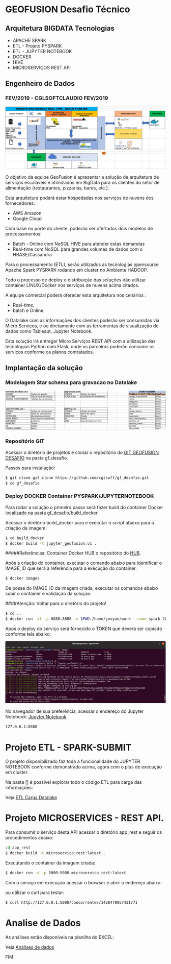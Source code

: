 # GEOFUSION  Desafio Técnico 

##  Arquitetura BIGDATA Tecnologias 

 - APACHE SPARK
 - ETL - Projeto PYSPARK  
 - ETL - JUPYTER NOTEBOOK
 - DOCKER 
 - HIVE
 - MICROSERVIÇOS REST API
 
 
## Engenheiro de Dados 

### FEV/2019 - CGLSOFTCLAUDIO FEV/2019

[![N|Solid](arquitetura.png)](https://github.com/cglsoft)


O objetivo da equipe GeoFusion é apresentar a solução de arquitetura de serviços escaláveis e otimizados em 
BigData para os clientes do setor de alimentação (restaurantes, pizzarias, bares, etc.).

Esta arquitetura poderá estar hospedadas nos serviços de nuvens dos fornecedores:
 - AWS Amazon 
 - Google Cloud
 
 
Com base no porte do cliente, poderão ser ofertados dois modelos de processamentos:

  - Batch - Online com NoSQL HIVE para atender estas demandas
  - Real-time com NoSQL para grandes volumes de dados com o HBASE/Cassandra

Para o processamento (ETL), serão utilizados as tecnologias opensource Apache Spark PYSPARK rodando
em cluster no Ambiente HADOOP.

Todo o processo de deploy e distribuição das soluções irão utilizar container LINUX/Docker nos serviços de 
nuvens acima citados.

A equipe comercial poderá oferecer esta arquitetura nos cenários :
 - Real-time, 
 - batch e Online. 

O Datalake com as informações dos clientes poderão ser consumidas via Micro Serviços, e ou
diretamente com as ferramentas de visualização de dados como Tableaut, Jupyter Notebook.
 

Esta solução irá entregar Micro Serviços REST API com a utilização das tecnologias Python 
com Flask, onde os parceiros poderão consumir os serviços conforme os planos contratados.

## Implantação da solução

### Modelagem Star schema para gravacao no Datalake

[![N|Solid](starchema.png)](https://github.com/cglsoft)

 ### Repositório GIT

Acessar o diretório de projetos e clonar o repositório do [GIT GEOFUSION DESAFIO](https://github.com/cglsoft/) na pasta gf_desafio.

Passos para instalação:

```sh
$ git clone git clone https://github.com/cglsoft/gf_desafio.git
$ cd gf_desafio
```

### Deploy DOCKER Container PYSPARK/JUPYTERNOTEBOOK

Para rodar a solução o primeiro passo será fazer build do container Docker localizado na pasta gf_desafio/build_docker.

Acessar o diretório build_docker para e executar o script abaixo para a criação da imagem:

```sh
$ cd build_docker
$ docker build -t jupyter_geofusion:v1 .
```

#####Referências: Container Docker HUB o repositório do [HUB](https://hub.docker.com/).

Após a criação do container, executar o comando abaixo para identificar o IMAGE_ID que será a referência para a execução do container.

```sh
$ docker images
```


De posse do IMAGE_ID da imagem criada, executar os comandos abaixo subir o container e validação da solução:

####Atenção: Voltar para o diretório do projeto!


```sh
$ cd ..
$ docker run -it -p 8888:8888 -v $PWD:/home/jovyan/work --name spark 2bd4d02727b8 
```

Apos o deploy do serviço será fornecido o TOKEN que deverá ser copiado conforme tela abaixo:

[![N|Solid](tokenacesso.png)](http://127.0.0.1:8888)


No navegador de sua preferência, acessar o endereço do Jupyter Notebook: [Jupyter Notebook](http://127.0.0.1:8888).

```sh
127.0.0.1:8888
```

# Projeto ETL - SPARK-SUBMIT  

O projeto disponibilizado faz toda a funcionalidade do JUPYTER NOTEBOOK conforme demonstrado acima, agora com o plus de execução em cluster.

Na pasta [] é possível explorar todo o código ETL para carga das informações:

Veja [ETL Carga Datalake](https://github.com/cglsoft/gf_desafio/tree/master/etl_pyspark)


# Projeto MICROSERVICES - REST API.

Para consumir o serviço desta API acessar o diretório app_rest e seguir os procedimentos abaixo:


```sh
cd app_rest
$ docker build -t microservico_rest:latest .
```

Executando o container da imagem criada:


```sh
$ docker run -d -p 5000:5000 microservico_rest:latest
```


Com o serviço em execução acessar o browser e abrir o endereço abaixo:

ou utilizar o curl para testar:



```sh
$ curl http://127.0.0.1:5000/concorrentes/1428478957431771
```


# Analise de Dados

As análises estão disponíveis na planilha do EXCEL:

Veja [Análises de dados](https://github.com/cglsoft/gf_desafio/blob/master/AnalisePotencial.xlsx)


FIM